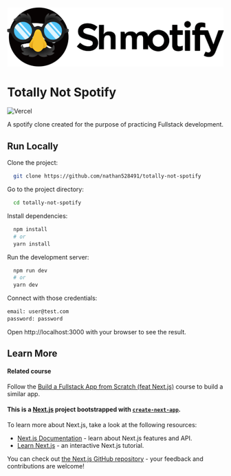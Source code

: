 
![Logo](https://raw.githubusercontent.com/nathan528491/totally-not-spotify/main/public/logo-black.svg)


# Totally Not Spotify 
![Vercel](https://vercelbadge.vercel.app/api/nathan528491/totally-not-spotify)

A spotify clone created for the purpose of practicing Fullstack development. 

## Run Locally

Clone the project:

```bash
  git clone https://github.com/nathan528491/totally-not-spotify
```

Go to the project directory:

```bash
  cd totally-not-spotify
```

Install dependencies:

```bash
  npm install
  # or
  yarn install
```

Run the development server:

```bash
  npm run dev
  # or
  yarn dev
```

Connect with those credentials:
```bash
email: user@test.com
password: password
```

Open http://localhost:3000 with your browser to see the result.


## Learn More

#### Related course

Follow the [Build a Fullstack App from Scratch (feat Next.js)](https://frontendmasters.com/courses/fullstack-app-next/) course to build a similar app.


#### This is a [Next.js](https://nextjs.org/) project bootstrapped with [`create-next-app`](https://github.com/vercel/next.js/tree/canary/packages/create-next-app).
To learn more about Next.js, take a look at the following resources:

- [Next.js Documentation](https://nextjs.org/docs) - learn about Next.js features and API.
- [Learn Next.js](https://nextjs.org/learn) - an interactive Next.js tutorial.

You can check out [the Next.js GitHub repository](https://github.com/vercel/next.js/) - your feedback and contributions are welcome!
